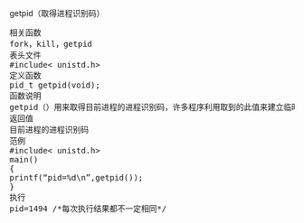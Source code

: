 getpid（取得进程识别码）
<pre>相关函数
fork，kill，getpid
表头文件
#include< unistd.h>
定义函数
pid_t getpid(void);
函数说明
getpid（）用来取得目前进程的进程识别码，许多程序利用取到的此值来建立临时文件，以避免临时文件相同带来的问题。
返回值
目前进程的进程识别码
范例
#include< unistd.h>
main()
{
printf(“pid=%d\n”,getpid());
}
执行
pid=1494 /*每次执行结果都不一定相同*/</pre>